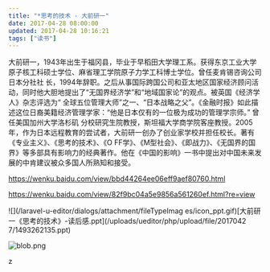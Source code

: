 ```yaml
---
title: "*思考的技术 - 大前研一"
date: 2017-04-28 08:00:00
updated: 2017-04-28 10:16:21
tags: ["读书"]
---
```

大前研一，1943年出生于福冈县，毕业于早稻田大学理工系。获得东京工业大学原子核工科硕士学位、麻省理工学院原子力学工科博士学位。曾任麦肯锡咨询公司日本分社社
长，1994年辞职。之后从事国际跨国公司和亚太地区国家经济顾问活动，同时他大胆地提出了“无国界经济学”和“地域国家论”的观点。被英国《经济学人》杂志评选为“
全球五位管理大师”之一、“日本战略之父”。《金融时报》如此描述这位日裔美籍经济管理学家：“他是日本仅有的一位极为成功的管理学宗师。” 曾任美国加州大学洛杉矶
分校研究生院教授，斯坦福大学商学院客座教授。2005年，作为日本远程教育的尝试者，大前研一创办了创业家学校并担任校长。著有《专业主义》、《思考的技术》、《O
FF学》、《M型社会》、《即战力》、《无国界的国界》等多部具有影响力的经典著作。他在《中国的影响》一书中提出对中国未来发展的中肯建议被众多国人所熟知和接受。

  

<https://wenku.baidu.com/view/bbd44264ee06eff9aef80760.html>

<https://wenku.baidu.com/view/82f9bc04a5e9856a561260ef.html?re=view>

![](/laravel-u-editor/dialogs/attachment/fileTypeImag
es/icon_ppt.gif)[大前研一《思考的技术》-读后感.ppt](/uploads/ueditor/php/upload/file/2017042
7/1493262135.ppt)

![blob.png](/uploads/ueditor/php/upload/image/20170427/1493261692.png)

z

